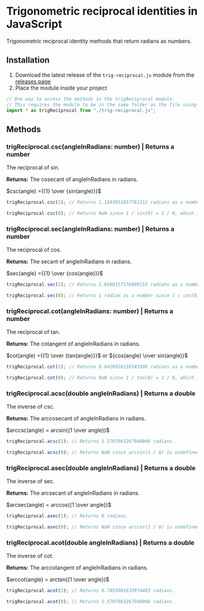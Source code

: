 # Trigonometric reciprocal identities in JavaScript

Trigonometric reciprocal identity methods that return radians as numbers.

## Installation

1. Download the latest release of the ```trig-reciprocal.js``` module from the [releases page](https://github.com/Synthird/trigonometric-reciprocal-identities/releases/latest)
2. Place the module inside your project

```JavaScript
// One way to access the methods in the trigReciprocal module.
// This requires the module to be in the same folder as the file using this code.
import * as trigReciprocal from "./trig-reciprocal.js";
```

## Methods

### trigReciprocal.csc(angleInRadians: number) | Returns a number

The reciprocal of sin.

**Returns:** The cosecant of angleInRadians in radians.

$csc(angle) ={{1} \over {sin(angle)}}$

```JavaScript
trigReciprocal.csc(1); // Returns 1.1883951057781212 radians as a number.
```

```JavaScript
trigReciprocal.csc(0); // Returns NaN since 1 / sin(0) = 1 / 0, which is undefined.
```

### trigReciprocal.sec(angleInRadians: number) | Returns a number

The reciprocal of cos.

**Returns:** The secant of angleInRadians in radians.

$sec(angle) ={{1} \over {cos(angle)}}$

```JavaScript
trigReciprocal.sec(1); // Returns 1.8508157176809255 radians as a number.
```

```JavaScript
trigReciprocal.sec(0); // Returns 1 radian as a number since 1 / cos(0) = 1 / 1, which is 1.
```

### trigReciprocal.cot(angleInRadians: number) | Returns a number

The reciprocal of tan.

**Returns:** The cotangent of angleInRadians in radians.

$cot(angle) ={{1} \over {tan(angle)}}$ or ${cos(angle) \over sin(angle)}$

```JavaScript
trigReciprocal.cot(1); // Returns 0.6420926159343306 radians as a number.
```

```JavaScript
trigReciprocal.cot(0); // Returns NaN since 1 / tan(0) = 1 / 0, which is undefined.
```

### trigReciprocal.acsc(double angleInRadians) | Returns a double

The inverse of csc.

**Returns:** The arccosecant of angleInRadians in radians.

$arccsc(angle) = arcsin({1 \over angle})$

```JavaScript
trigReciprocal.acsc(1); // Returns 1.5707963267948966 radians.
```

```JavaScript
trigReciprocal.acsc(0); // Returns NaN since arcsin(1 / 0) is undefined.
```

### trigReciprocal.asec(double angleInRadians) | Returns a double

The inverse of sec.

**Returns:** The arcsecant of angleInRadians in radians.

$arcsec(angle) = arccos({1 \over angle})$

```JavaScript
trigReciprocal.asec(1); // Returns 0 radians.
```

```JavaScript
trigReciprocal.asec(0); // Returns NaN since arccos(1 / 0) is undefined.
```

### trigReciprocal.acot(double angleInRadians) | Returns a double

The inverse of cot.

**Returns:** The arccotangent of angleInRadians in radians.

$arccot(angle) = arctan({1 \over angle})$

```JavaScript
trigReciprocal.acot(1); // Returns 0.7853981633974483 radians.
```

```JavaScript
trigReciprocal.acot(0); // Returns 1.5707963267948966 radians.
```
